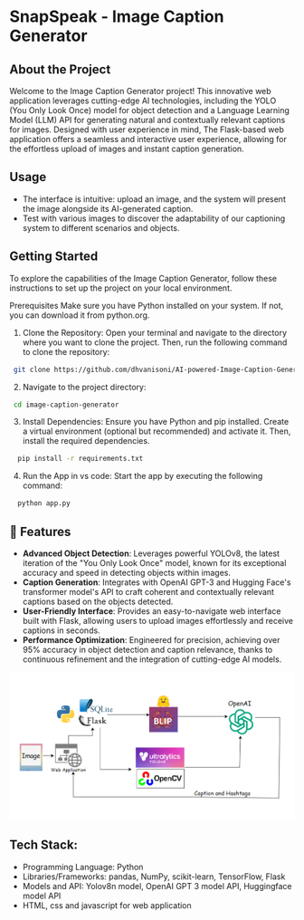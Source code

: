 # SnapSpeak - Image Caption Generator

## About the Project
Welcome to the Image Caption Generator project! This innovative web application leverages cutting-edge AI technologies, including the YOLO (You Only Look Once) model for object detection and a Language Learning Model (LLM) API for generating natural and contextually relevant captions for images. Designed with user experience in mind, The Flask-based web application offers a seamless and interactive user experience, allowing for the effortless upload of images and instant caption generation.

## Usage
- The interface is intuitive: upload an image, and the system will present the image alongside its AI-generated caption.
- Test with various images to discover the adaptability of our captioning system to different scenarios and objects.

## Getting Started
To explore the capabilities of the Image Caption Generator, follow these instructions to set up the project on your local environment.

Prerequisites
Make sure you have Python installed on your system. If not, you can download it from python.org.

1. Clone the Repository: Open your terminal and navigate to the directory where you want to clone the project. Then, run the following command to clone the repository:
```bash
 git clone https://github.com/dhvanisoni/AI-powered-Image-Caption-Generator.git
```
2. Navigate to the project directory:
 ```bash
  cd image-caption-generator
```
3. Install Dependencies: Ensure you have Python and pip installed. Create a virtual environment (optional but recommended) and activate it. Then, install the required dependencies.
```bash
  pip install -r requirements.txt
```
4. Run the App in vs code: Start the app by executing the following command:
```bash
  python app.py
```
## 🚀 Features
- **Advanced Object Detection**: Leverages powerful YOLOv8, the latest iteration of the "You Only Look Once" model, known for its exceptional accuracy and speed in detecting objects within images.
- **Caption Generation**: Integrates with OpenAI GPT-3 and Hugging Face's transformer model's API to craft coherent and contextually relevant captions based on the objects detected.
- **User-Friendly Interface**: Provides an easy-to-navigate web interface built with Flask, allowing users to upload images effortlessly and receive captions in seconds.
- **Performance Optimization**: Engineered for precision, achieving over 95% accuracy in object detection and caption relevance, thanks to continuous refinement and the integration of cutting-edge AI models.

![Project structire](https://github.com/dhvanisoni/AI-powered-Image-caption-generator/blob/main/images/diagram.png)
  

## Tech Stack:
- Programming Language: Python
- Libraries/Frameworks: pandas, NumPy, scikit-learn, TensorFlow, Flask 
- Models and API: Yolov8n model, OpenAI GPT 3 model API, Huggingface model API
- HTML, css and javascript for web application

